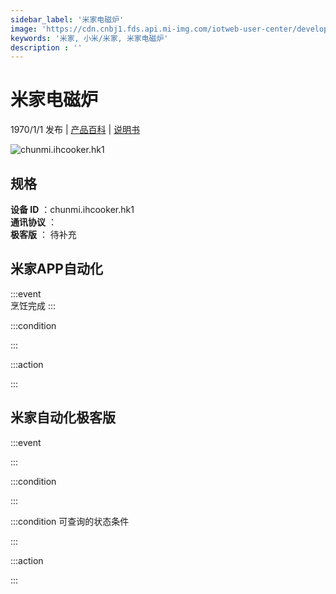 ```yaml
---
sidebar_label: '米家电磁炉'
image: 'https://cdn.cnbj1.fds.api.mi-img.com/iotweb-user-center/developer_1679069105619Wog4nBph.png?GalaxyAccessKeyId=AKVGLQWBOVIRQ3XLEW&Expires=9223372036854775807&Signature=bfThHzABXAfPo7r3AwxwtZdclII='
keywords: '米家, 小米/米家, 米家电磁炉'
description : ''
---
```

# 米家电磁炉

1970/1/1 发布 | [产品百科](https://home.mi.com/webapp/content/baike/product/index.html?model=chunmi.ihcooker.hk1/) | [说明书](https://home.mi.com/views/introduction.html?model=chunmi.ihcooker.hk1&region=cn)

![chunmi.ihcooker.hk1](https://cdn.cnbj1.fds.api.mi-img.com/iotweb-user-center/developer_1679069105619Wog4nBph.png?GalaxyAccessKeyId=AKVGLQWBOVIRQ3XLEW&Expires=9223372036854775807&Signature=bfThHzABXAfPo7r3AwxwtZdclII=)

## 规格  
> 
**设备 ID** ：chunmi.ihcooker.hk1  
**通讯协议** ：  
**极客版**  ： 待补充 


## 米家APP自动化  

:::event  
烹饪完成
:::

:::condition  

:::

:::action   

:::

## 米家自动化极客版  

:::event  

:::

:::condition  

:::

:::condition 可查询的状态条件  

:::

:::action  

:::

        
